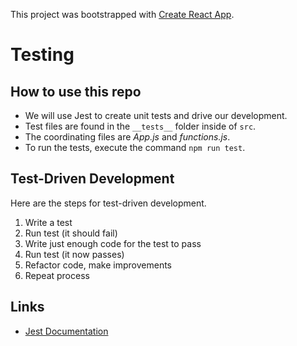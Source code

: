 This project was bootstrapped with [Create React App](https://github.com/facebook/create-react-app).

# Testing

## How to use this repo

* We will use Jest to create unit tests and drive our development. 
* Test files are found in the `__tests__` folder inside of `src`.
* The coordinating files are _App.js_ and _functions.js_.
* To run the tests, execute the command `npm run test`.

## Test-Driven Development
Here are the steps for test-driven development.
1. Write a test
2. Run test (it should fail)
3. Write just enough code for the test to pass
4. Run test (it now passes)
5. Refactor code, make improvements
6. Repeat process

## Links

* [Jest Documentation](https://jestjs.io)